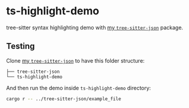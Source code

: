 # ts-highlight-demo

tree-sitter syntax highlighting demo with [my `tree-sitter-json`](https://github.com/ELginas/tree-sitter-json) package.

## Testing

Clone [my `tree-sitter-json`](https://github.com/ELginas/tree-sitter-json) to have this folder structure:

```
├── tree-sitter-json
└── ts-highlight-demo
```

And then run the demo inside `ts-highlight-demo` directory:

```sh
cargo r -- ../tree-sitter-json/example_file
```
